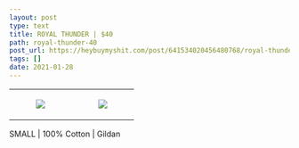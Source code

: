```yaml
---
layout: post
type: text
title: ROYAL THUNDER | $40
path: royal-thunder-40
post_url: https://heybuymyshit.com/post/641534020456480768/royal-thunder-40
tags: []
date: 2021-01-28
---
```




<table style="width:100%;"><tr><td style="vertical-align:top;">
      <figure class="tmblr-full" data-orig-height="2048" data-orig-width="1365" data-orig-src="https://concertshirts.netlify.app/shirts/0209/0209-01.jpg"><img src="https://64.media.tumblr.com/15d47f22c431a8f497567e12c08e1b96/21707f5071544496-0a/s540x810/7d8c6273e902d1655edb1771f9cf8e9175c009b7.jpg" data-orig-height="2048" data-orig-width="1365" data-orig-src="https://concertshirts.netlify.app/shirts/0209/0209-01.jpg"/></figure></td>
    <td style="vertical-align:top;">
      <figure class="tmblr-full" data-orig-height="2048" data-orig-width="1365" data-orig-src="https://concertshirts.netlify.app/shirts/0209/0209-02.jpg"><img src="https://64.media.tumblr.com/b6ba7367be198aadca6ee5f133105c1f/21707f5071544496-b5/s540x810/bcf2e4d31528632bd9acac609a3b430287d6e32b.jpg" data-orig-height="2048" data-orig-width="1365" data-orig-src="https://concertshirts.netlify.app/shirts/0209/0209-02.jpg"/></figure></td>
  </tr></table><p>
  SMALL | 100% Cotton | Gildan
</p>
